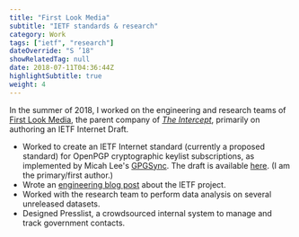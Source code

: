 ```yaml
---
title: "First Look Media"
subtitle: "IETF standards & research"
category: Work
tags: ["ietf", "research"]
dateOverride: "S ’18"
showRelatedTag: null
date: 2018-07-11T04:36:44Z
highlightSubtitle: true
weight: 4
---
```


In the summer of 2018, I worked on the engineering and research teams of [First Look Media](https://firstlook.media), the parent company of [_The Intercept_](https://theintercept.com), primarily on authoring an IETF Internet Draft.

- Worked to create an IETF Internet standard (currently a proposed standard) for OpenPGP cryptographic keylist subscriptions, as implemented by Micah Lee's [GPGSync](https://github.com/firstlookmedia/gpgsync). The draft is available [here](https://datatracker.ietf.org/doc/draft-mccain-keylist/). (I am the primary/first author.)
- Wrote an [engineering blog post](https://tech.firstlook.media/keylist-rfc-explainer) about the IETF project.
- Worked with the research team to perform data analysis on several unreleased datasets.
- Designed Presslist, a crowdsourced internal system to manage and track government contacts.
